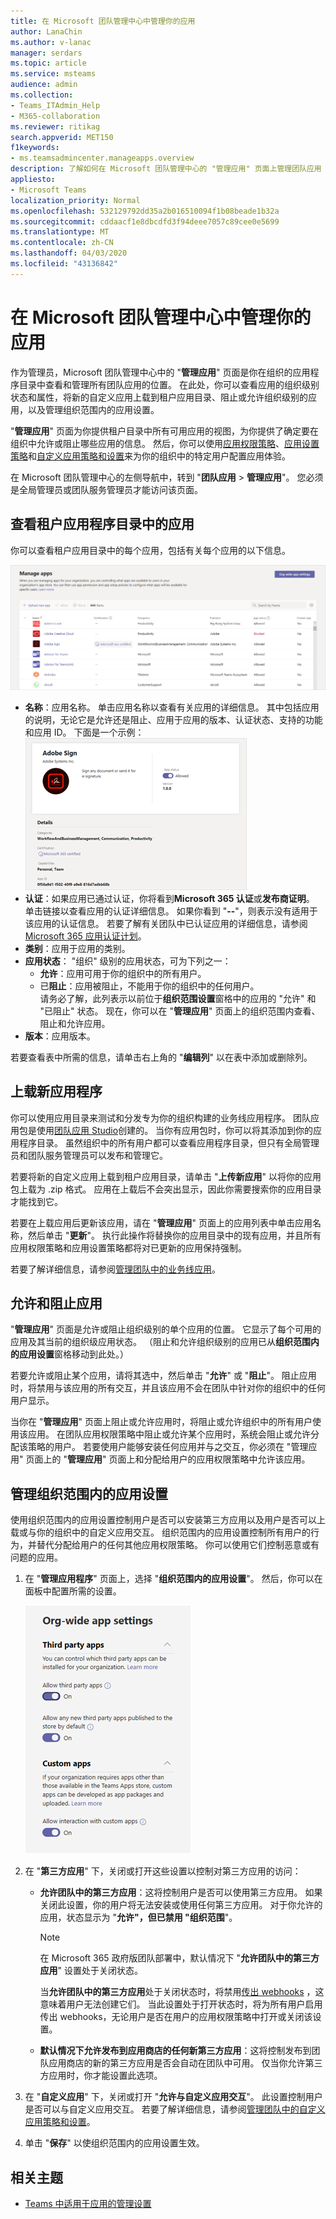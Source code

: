```yaml
---
title: 在 Microsoft 团队管理中心中管理你的应用
author: LanaChin
ms.author: v-lanac
manager: serdars
ms.topic: article
ms.service: msteams
audience: admin
ms.collection:
- Teams_ITAdmin_Help
- M365-collaboration
ms.reviewer: ritikag
search.appverid: MET150
f1keywords:
- ms.teamsadmincenter.manageapps.overview
description: 了解如何在 Microsoft 团队管理中心的 "管理应用" 页面上管理团队应用
appliesto:
- Microsoft Teams
localization_priority: Normal
ms.openlocfilehash: 532129792dd35a2b016510094f1b08beade1b32a
ms.sourcegitcommit: cddaacf1e8dbcdfd3f94deee7057c89cee0e5699
ms.translationtype: MT
ms.contentlocale: zh-CN
ms.lasthandoff: 04/03/2020
ms.locfileid: "43136842"
---
```

<a name="manage-your-apps-in-the-microsoft-teams-admin-center"></a>在 Microsoft 团队管理中心中管理你的应用
======================================================

作为管理员，Microsoft 团队管理中心中的 "**管理应用**" 页面是你在组织的应用程序目录中查看和管理所有团队应用的位置。 在此处，你可以查看应用的组织级别状态和属性，将新的自定义应用上载到租户应用目录、阻止或允许组织级别的应用，以及管理组织范围内的应用设置。

"**管理应用**" 页面为你提供租户目录中所有可用应用的视图，为你提供了确定要在组织中允许或阻止哪些应用的信息。 然后，你可以使用[应用权限策略](teams-app-permission-policies.md)、[应用设置策略](teams-app-setup-policies.md)和[自定义应用策略和设置](teams-custom-app-policies-and-settings.md)来为你的组织中的特定用户配置应用体验。

在 Microsoft 团队管理中心的左侧导航中，转到 "**团队应用** > **管理应用**"。 您必须是全局管理员或团队服务管理员才能访问该页面。

## <a name="view-apps-in-your-tenant-app-catalog"></a>查看租户应用程序目录中的应用

你可以查看租户应用目录中的每个应用，包括有关每个应用的以下信息。

!["托管应用" 页面的屏幕截图](media/manage-apps.png)

- **名称**：应用名称。 单击应用名称以查看有关应用的详细信息。 其中包括应用的说明，无论它是允许还是阻止、应用于应用的版本、认证状态、支持的功能和应用 ID。 下面是一个示例：<br> 
![应用的 "应用详细信息" 页面的屏幕截图](media/manage-apps-app-details.png)
- **认证**：如果应用已通过认证，你将看到**Microsoft 365 认证**或**发布商证明**。 单击链接以查看应用的认证详细信息。 如果你看到 "**--**"，则表示没有适用于该应用的认证信息。 若要了解有关团队中已认证应用的详细信息，请参阅[Microsoft 365 应用认证计划](https://docs.microsoft.com/teams-app-certification/all-apps)。  
- **类别**：应用于应用的类别。
- **应用状态**： "组织" 级别的应用状态，可为下列之一：
    - **允许**：应用可用于你的组织中的所有用户。
    - 已**阻止**：应用被阻止，不能用于你的组织中的任何用户。<br>
请务必了解，此列表示以前位于**组织范围设置**窗格中的应用的 "允许" 和 "已阻止" 状态。 现在，你可以在 "**管理应用**" 页面上的组织范围内查看、阻止和允许应用。 
- **版本**：应用版本。

若要查看表中所需的信息，请单击右上角的 "**编辑列**" 以在表中添加或删除列。

## <a name="upload-a-new-app"></a>上载新应用程序

你可以使用应用目录来测试和分发专为你的组织构建的业务线应用程序。 团队应用包是使用[团队应用 Studio](https://docs.microsoft.com/microsoftteams/platform/get-started/get-started-app-studio)创建的。 当你有应用包时，你可以将其添加到你的应用程序目录。 虽然组织中的所有用户都可以查看应用程序目录，但只有全局管理员和团队服务管理员可以发布和管理它。

若要将新的自定义应用上载到租户应用目录，请单击 "**上传新应用**" 以将你的应用包上载为 .zip 格式。 应用在上载后不会突出显示，因此你需要搜索你的应用目录才能找到它。

若要在上载应用后更新该应用，请在 "**管理应用**" 页面上的应用列表中单击应用名称，然后单击 "**更新**"。 执行此操作将替换你的应用目录中的现有应用，并且所有应用权限策略和应用设置策略都将对已更新的应用保持强制。

若要了解详细信息，请参阅[管理团队中的业务线应用](manage-your-lob-apps.md)。

## <a name="allow-and-block-apps"></a>允许和阻止应用

"**管理应用**" 页面是允许或阻止组织级别的单个应用的位置。 它显示了每个可用的应用及其当前的组织级应用状态。 （阻止和允许组织级别的应用已从**组织范围内的应用设置**窗格移动到此处。）

若要允许或阻止某个应用，请将其选中，然后单击 "**允许**" 或 "**阻止**"。 阻止应用时，将禁用与该应用的所有交互，并且该应用不会在团队中针对你的组织中的任何用户显示。

当你在 "**管理应用**" 页面上阻止或允许应用时，将阻止或允许组织中的所有用户使用该应用。  在团队应用权限策略中阻止或允许某个应用时，系统会阻止或允许分配该策略的用户。 若要使用户能够安装任何应用并与之交互，你必须在 "管理应用" 页面上的 "**管理应用**" 页面上和分配给用户的应用权限策略中允许该应用。

## <a name="manage-org-wide-app-settings"></a>管理组织范围内的应用设置

使用组织范围内的应用设置控制用户是否可以安装第三方应用以及用户是否可以上载或与你的组织中的自定义应用交互。 组织范围内的应用设置控制所有用户的行为，并替代分配给用户的任何其他应用权限策略。 你可以使用它们控制恶意或有问题的应用。

1. 在 "**管理应用程序**" 页面上，选择 "**组织范围内的应用设置**"。 然后，你可以在面板中配置所需的设置。

    ![组织范围内的应用设置的屏幕截图](media/manage-apps-org-wide-app-settings.png)
    
2. 在 "**第三方应用**" 下，关闭或打开这些设置以控制对第三方应用的访问：

    - **允许团队中的第三方应用**：这将控制用户是否可以使用第三方应用。 如果关闭此设置，你的用户将无法安装或使用任何第三方应用。 对于你允许的应用，状态显示为 "**允许"，但已禁用 "组织范围**"。              

        > [!NOTE]
        > 在 Microsoft 365 政府版团队部署中，默认情况下 "**允许团队中的第三方应用**" 设置处于关闭状态。

        当**允许团队中的第三方应用**处于关闭状态时，将禁用[传出 webhooks](https://docs.microsoft.com/microsoftteams/platform/webhooks-and-connectors/what-are-webhooks-and-connectors) ，这意味着用户无法创建它们。 当此设置处于打开状态时，将为所有用户启用传出 webhooks，无论用户是否在用户的应用权限策略中打开或关闭该设置。
    - **默认情况下允许发布到应用商店的任何新第三方应用**：这将控制发布到团队应用商店的新的第三方应用是否会自动在团队中可用。 仅当你允许第三方应用时，你才能设置此选项。

3. 在 "**自定义应用**" 下，关闭或打开 "**允许与自定义应用交互**"。 此设置控制用户是否可以与自定义应用交互。 若要了解详细信息，请参阅[管理团队中的自定义应用策略和设置](teams-custom-app-policies-and-settings.md)。
4. 单击 "**保存**" 以使组织范围内的应用设置生效。

## <a name="related-topics"></a>相关主题

- [Teams 中适用于应用的管理设置](admin-settings.md)
